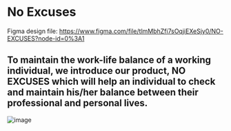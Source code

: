 # No Excuses

Figma design file: https://www.figma.com/file/tlmMbhZfi7sOqjiEXeSjy0/NO-EXCUSES?node-id=0%3A1

## To maintain the work-life balance of  a working individual, we introduce  our product, NO EXCUSES which will  help an individual to check and  maintain his/her balance between  their professional and personal lives.
![image](https://user-images.githubusercontent.com/76266935/183242737-49bca654-9560-4f5b-80d3-913b62c76eae.png)

